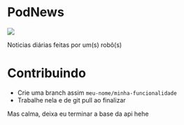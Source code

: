 # PodNews

<img src="http://icons.iconarchive.com/icons/diversity-avatars/avatars/128/robot-01-icon.png">

Noticias diárias feitas por um(s) robô(s)

# Contribuindo
- Crie uma branch assim `meu-nome/minha-funcionalidade`
- Trabalhe nela e de git pull ao finalizar

Mas calma, deixa eu terminar a base da api hehe
